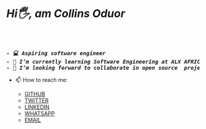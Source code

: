 <h1><i> Hi🖐, am Collins Oduor</i></h1><br>

<pre><i><b>
- 💻 Aspiring software engineer
- 🌱 I’m currently learning Software Engineering at ALX AFRICA
- 💞️ I’m looking forward to collaborate in open source  projects
</b></i></pre>
* 📫 How to reach me:
 
  * [GITHUB](https://github.com/Collins331)   
  * [TWITTER](https://twitter.com/Lincoln_331)  
  * [LINKEDIN](https://www.linkedin.com/in/collins-oduor-ochieng-9b2303251/)
  * [WHATSAPP](https://wa.me/254797450093)
  * [EMAIL](mailto:ochiengcollinsoduor2@gmail.com)
 
  
<!---
Collins331/Collins331 is a ✨ special ✨ repository because its `README.md` (this file) appears on your GitHub profile.
You can click the Preview link to take a look at your changes.
--->
